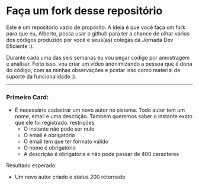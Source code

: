 # Faça um fork desse repositório

Este é um repositório vazio de propósito. A ideia é que você faça um fork para que eu, Alberto, possa usar o github para ter a chance de olhar vários dos códigos produzido por você e seus(as) colegas da Jornada Dev Eficiente :). 

Durante cada uma das seis semanas eu vou pegar código por amostragem e analisar. Feito isso, vou criar um vídeo anonimizando a pessoa que é dona do código, com as minhas observações e postar isso como material de suporte da funcionalidade :). 

------------------------------------------------------

### Primeiro Card: 

- É necessário cadastrar um novo autor no sistema. Todo autor tem um nome, email e uma descrição. Também queremos saber o instante exato que ele foi registrado.
restrições
  - O instante não pode ser nulo
  - O email é obrigatório
  - O email tem que ter formato válido
  - O nome é obrigatório
  - A descrição é obrigatória e não pode passar de 400 caracteres

Resultado esperado:
  - Um novo autor criado e status 200 retornado
